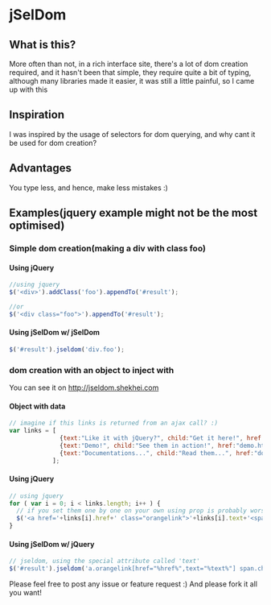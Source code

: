 jSelDom
=======

What is this?
-------------
More often than not, in a rich interface site, there's a lot of dom creation required, and it hasn't been that simple, they require quite a bit of typing, although many libraries made it easier, it was still a little painful, so I came up with this

Inspiration
-----------
I was inspired by the usage of selectors for dom querying, and why cant it be used for dom creation?

Advantages
----------
You type less, and hence, make less mistakes :)

Examples(jquery example might not be the most optimised)
--------

### Simple dom creation(making a div with class foo)

#### Using jQuery
```js
//using jquery
$('<div>').addClass('foo').appendTo('#result');
```
```js
//or
$('<div class="foo">').appendTo('#result');
```
#### Using jSelDom w/ jSelDom
```js
$('#result').jseldom('div.foo');
```

### dom creation with an object to inject with
You can see it on http://jseldom.shekhei.com

#### Object with data
```js
// imagine if this links is returned from an ajax call? :)
var links = [
              {text:"Like it with jQuery?", child:"Get it here!", href:"plugins.jquery.com"},
              {text:"Demo!", child:"See them in action!", href:"demo.html"}, 
              {text:"Documentations...", child:"Read them...", href:"documentations.html"}
            ];
```
#### Using jQuery
```js
// using jquery
for ( var i = 0; i < links.length; i++ ) {
  // if you set them one by one on your own using prop is probably worse...
  $('<a href='+links[i].href+' class="orangelink">'+links[i].text+'<span class="child">'+links.child+'</span></a>').appendTo('#result');
}
```
#### Using jSelDom w/ jQuery
```js
// jseldom, using the special attribute called 'text'
$('#result').jseldom('a.orangelink[href="%href%",text="%text%"] span.child[text="%child%"]', links);
```

Please feel free to post any issue or feature request :) And please fork it all you want!
